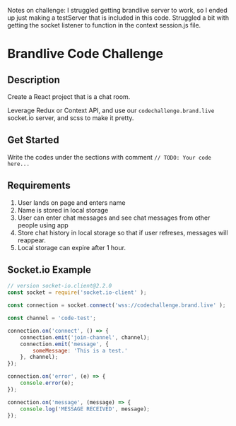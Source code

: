 Notes on challenge:
I struggled getting brandlive server to work, so I ended up just making a testServer that is included in this code.
Struggled a bit with getting the socket listener to function in the context session.js file.  

# Brandlive Code Challenge

## Description

Create a React project that is a chat room.

Leverage Redux or Context API, and use our `codechallenge.brand.live ` socket.io server, and scss to make it pretty.

## Get Started

Write the codes under the sections with comment `// TODO: Your code here...`

## Requirements

1. User lands on page and enters name
2. Name is stored in local storage
3. User can enter chat messages and see chat messages from other people using app
4. Store chat history in local storage so that if user refreses, messages will reappear.
5. Local storage can expire after 1 hour.

## Socket.io Example

```javascript
// version socket-io.client@2.2.0
const socket = require('socket.io-client' ); 

const connection = socket.connect('wss://codechallenge.brand.live' );

const channel = 'code-test';

connection.on('connect', () => {
    connection.emit('join-channel', channel);
    connection.emit('message', { 
        someMessage: 'This is a test.' 
    }, channel); 
});

connection.on('error', (e) => { 
    console.error(e);
});

connection.on('message', (message) => { 
    console.log('MESSAGE RECEIVED', message);
});
```
